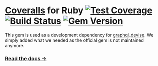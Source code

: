 # [Coveralls](http://coveralls.io) for Ruby [![Test Coverage](https://coveralls.io/repos/lemurheavy/coveralls-ruby/badge.svg?branch=master)](https://coveralls.io/r/lemurheavy/coveralls-ruby) [![Build Status](https://secure.travis-ci.org/lemurheavy/coveralls-ruby.svg?branch=master)](https://travis-ci.org/lemurheavy/coveralls-ruby) [![Gem Version](https://badge.fury.io/rb/coveralls.svg)](http://badge.fury.io/rb/coveralls)

This gem is used as a development dependency for [graphql_devise](https://github.com/graphql-devise/graphql_devise).
We simply added what we needed as the official gem is not maintained anymore.

### [Read the docs &rarr;](https://docs.coveralls.io/ruby-on-rails)
